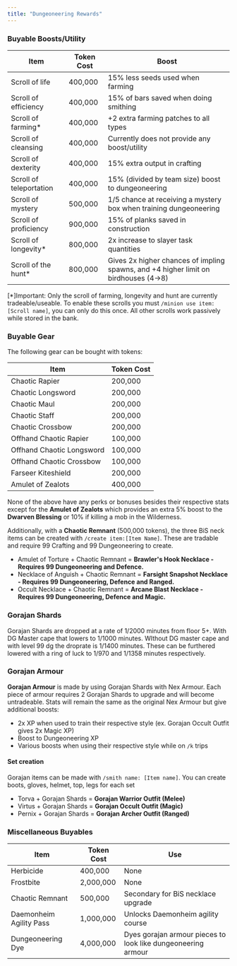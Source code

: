 ```yaml
---
title: "Dungeoneering Rewards"
---
```


### Buyable Boosts/Utility

| Item                    | Token Cost | Boost                                                                               |
| ----------------------- | ---------- | ----------------------------------------------------------------------------------- |
| Scroll of life          | 400,000    | 15% less seeds used when farming                                                    |
| Scroll of efficiency    | 400,000    | 15% of bars saved when doing smithing                                               |
| Scroll of farming\*     | 400,000    | +2 extra farming patches to all types                                               |
| Scroll of cleansing     | 400,000    | Currently does not provide any boost/utility                                        |
| Scroll of dexterity     | 400,000    | 15% extra output in crafting                                                        |
| Scroll of teleportation | 400,000    | 15% (divided by team size) boost to dungeoneering                                   |
| Scroll of mystery       | 500,000    | 1/5 chance at receiving a mystery box when training dungeoneering                   |
| Scroll of proficiency   | 900,000    | 15% of planks saved in construction                                                 |
| Scroll of longevity\*   | 800,000    | 2x increase to slayer task quantities                                               |
| Scroll of the hunt\*    | 800,000    | Gives 2x higher chances of impling spawns, and +4 higher limit on birdhouses (4->8) |

\[\*]Important: Only the scroll of farming, longevity and hunt are currently tradeable/useable. To enable these scrolls you must `/minion use item:[Scroll name]`, you can only do this once. All other scrolls work passively while stored in the bank.

### Buyable Gear

The following gear can be bought with tokens:

| Item                      | Token Cost |
| ------------------------- | ---------- |
| Chaotic Rapier            | 200,000    |
| Chaotic Longsword         | 200,000    |
| Chaotic Maul              | 200,000    |
| Chaotic Staff             | 200,000    |
| Chaotic Crossbow          | 200,000    |
| Offhand Chaotic Rapier    | 100,000    |
| Offhand Chaotic Longsword | 100,000    |
| Offhand Chaotic Crossbow  | 100,000    |
| Farseer Kiteshield        | 200,000    |
| Amulet of Zealots         | 400,000    |

None of the above have any perks or bonuses besides their respective stats except for the **Amulet of Zealots** which provides an extra 5% boost to the **Dwarven Blessing** or 10% if killing a mob in the Wilderness.

Additionally, with a **Chaotic Remnant** (500,000 tokens), the three BiS neck items can be created with `/create item:[Item Name]`. These are tradable and require 99 Crafting and 99 Dungeoneering to create.

- Amulet of Torture + Chaotic Remnant = **Brawler's Hook Necklace - Requires 99 Dungeoneering and Defence.**
- Necklace of Anguish + Chaotic Remnant = **Farsight Snapshot Necklace - Requires 99 Dungeoneering, Defence and Ranged.**
- Occult Necklace + Chaotic Remnant = **Arcane Blast Necklace - Requires 99 Dungeoneering, Defence and Magic.**

### Gorajan Shards

Gorajan Shards are dropped at a rate of 1/2000 minutes from floor 5+. With DG Master cape that lowers to 1/1000 minutes. WIthout DG master cape and with level 99 dg the droprate is 1/1400 minutes. These can be furthered lowered with a ring of luck to 1/970 and 1/1358 minutes respectively.

### Gorajan Armour

**Gorajan Armour** is made by using Gorajan Shards with Nex Armour. Each piece of armour requires 2 Gorajan Shards to upgrade and will become untradeable. Stats will remain the same as the original Nex Armour but give additional boosts:

- 2x XP when used to train their respective style (ex. Gorajan Occult Outfit gives 2x Magic XP)
- Boost to Dungeoneering XP
- Various boosts when using their respective style while on `/k` trips

#### Set creation

Gorajan items can be made with `/smith name: [Item name]`. You can create boots, gloves, helmet, top, legs for each set

- Torva + Gorajan Shards = **Gorajan Warrior Outfit (Melee)**
- Virtus + Gorajan Shards = **Gorajan Occult Outfit (Magic)**
- Pernix + Gorajan Shards = **Gorajan Archer Outfit (Ranged)**

### Miscellaneous Buyables

| Item                    | Token Cost | Use                                                          |
| ----------------------- | ---------- | ------------------------------------------------------------ |
| Herbicide               | 400,000    | None                                                         |
| Frostbite               | 2,000,000  | None                                                         |
| Chaotic Remnant         | 500,000    | Secondary for BiS necklace upgrade                           |
| Daemonheim Agility Pass | 1,000,000  | Unlocks Daemonheim agility course                            |
| Dungeoneering Dye       | 4,000,000  | Dyes gorajan armour pieces to look like dungeoneering armour |
